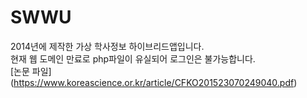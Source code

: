 # SWWU
2014년에 제작한 가상 학사정보 하이브리드앱입니다. <br/>
현재 웹 도메인 만료로 php파일이 유실되어 로그인은 불가능합니다. <br/>
[논문 파일] (https://www.koreascience.or.kr/article/CFKO201523070249040.pdf)
